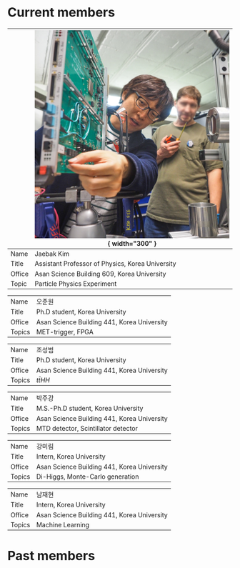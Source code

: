 # Current members

| | ![](../gallery/JaebakAtTAMU.png){ width="300" } |
| --- | --- |
| Name | Jaebak Kim | 
| Title | Assistant Professor of Physics, Korea University | 
| Office | Asan Science Building 609, Korea University |  
| Topic | Particle Physics Experiment |

| |  |
| --- | --- |
| Name | 오준원 | 
| Title | Ph.D student, Korea University | 
| Office | Asan Science Building 441, Korea University |  
| Topics | MET-trigger, FPGA | 

| |  |
| --- | --- |
| Name | 조성범 | 
| Title | Ph.D student, Korea University | 
| Office | Asan Science Building 441, Korea University |  
| Topics | $t\bar{t}HH$ | 

| |  |
| --- | --- |
| Name | 박주강 | 
| Title | M.S.-Ph.D student, Korea University | 
| Office | Asan Science Building 441, Korea University |  
| Topics | MTD detector, Scintillator detector | 


| |  |
| --- | --- |
| Name | 강미림 | 
| Title | Intern, Korea University | 
| Office | Asan Science Building 441, Korea University |  
| Topics | Di-Higgs, Monte-Carlo generation | 

| |  |
| --- | --- |
| Name | 남재현 | 
| Title | Intern, Korea University | 
| Office | Asan Science Building 441, Korea University |  
| Topics | Machine Learning | 

# Past members
